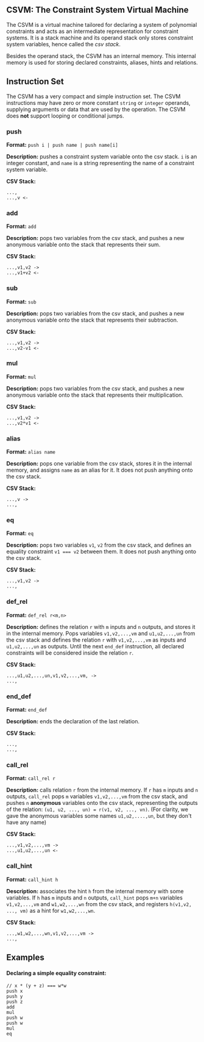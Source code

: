 ## CSVM: The Constraint System Virtual Machine

The CSVM is a virtual machine tailored for declaring a system of
polynomial constraints and acts as an intermediate representation for
constraint systems. It is a stack machine and its operand stack only
stores constraint system variables, hence called the *csv stack*.

Besides the operand stack, the CSVM has an internal memory. This internal
memory is used for storing declared constraints, aliases, hints and
relations.

## Instruction Set

The CSVM has a very compact and simple instruction set. The CSVM instructions
may have zero or more constant `string` or `integer` operands, supplying
arguments or
data that are used by the operation. The CSVM does **not** support looping or
conditional jumps.

### push

**Format:** `push i | push name | push name[i]`

**Description:** pushes a constraint system variable onto the csv stack. `i`
is an integer constant, and `name` is a string representing the name of a
constraint system variable.

**CSV Stack:**

```
...,
...,v <-
```

### add

**Format:** `add`

**Description:** pops two variables from the csv stack, and pushes a new
anonymous
variable onto the stack that represents their sum.

**CSV Stack:**

```
...,v1,v2 ->
...,v1+v2 <-
```

### sub

**Format:** `sub`

**Description:** pops two variables from the csv stack, and pushes a new
anonymous
variable onto the stack that represents their subtraction.

**CSV Stack:**

```
...,v1,v2 ->
...,v2-v1 <-
```

### mul

**Format:** `mul`

**Description:** pops two variables from the csv stack, and pushes a new
anonymous
variable onto the stack that represents their multiplication.

**CSV Stack:**

```
...,v1,v2 ->
...,v2*v1 <-
```

### alias

**Format:** `alias name`

**Description:** pops one variable from the csv stack, stores it in the
internal memory, and assigns `name` as
an alias for it. It does not push anything onto the csv stack.

**CSV Stack:**

```
...,v ->
...,
```

### eq

**Format:** `eq`

**Description:** pops two variables `v1`, `v2` from the csv stack, and
defines an
equality constraint `v1 === v2` between them. It does not push anything onto
the csv stack.

**CSV Stack:**

```
...,v1,v2 ->
...,
```

### def_rel

**Format:** `def_rel r<m,n>`

**Description:** defines the relation `r` with `m` inputs and `n` outputs, and
stores it in the internal memory.
Pops variables `v1,v2,...,vm` and `u1,u2,...,un` from the csv stack and
defines the relation `r` with `v1,v2,...,vm` as
inputs and `u1,u2,...,un` as outputs. Until the next `end_def` instruction, all
declared constraints will be considered inside the relation `r`.

**CSV Stack:**

```
...,u1,u2,...,un,v1,v2,...,vm, ->
...,
```

### end_def

**Format:** `end_def`

**Description:** ends the declaration of the last relation.

**CSV Stack:**

```
...,
...,
```

### call_rel

**Format:** `call_rel r`

**Description:** calls relation `r` from the internal memory. If `r`
has `m` inputs and `n` outputs, `call_rel` pops `m`
variables `v1,v2,...,vm` from the csv stack, and pushes `n` **anonymous**
variables onto the csv stack, representing the outputs of
the relation: `(u1, u2, ..., un) = r(v1, v2, ..., vn)`.
(For clarity, we gave the anonymous variables some names `u1,u2,....,un`, but
they don't have any name)

**CSV Stack:**

```
...,v1,v2,...,vm ->
...,u1,u2,...,un <-
```

### call_hint

**Format:** `call_hint h`

**Description:** associates the hint `h` from the internal memory with some
variables. If `h` has `m` inputs and `n` outputs, `call_hint` pops `m+n`
variables `v1,v2,...,vm` and `w1,w2,...,wn` from the csv stack,
and registers `h(v1,v2, ..., vm)` as a hint for `w1,w2,...,wn`.

**CSV Stack:**

```
...,w1,w2,...,wn,v1,v2,...,vm ->
...,
```

## Examples

#### Declaring a simple equality constraint:

    // x * (y + z) === w*w
    push x
    push y
    push z
    add
    mul
    push w
    push w
    mul
    eq
